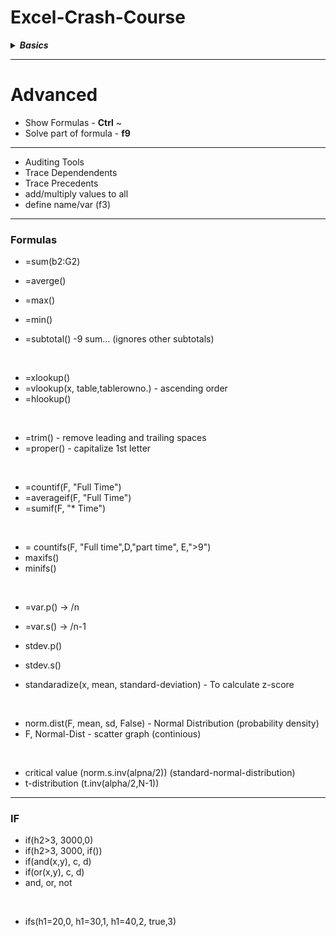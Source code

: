# Excel-Crash-Course

<details close>
  <summary><b><i>Basics </i></b></summary>

1. Quick Access Toolbar
2. Ribbon Menu
3. Shortcut Menu/ Mini Toolbar

Every **workbook**(file) has atleast one **worksheet**<br/>
Every worksheet has same no. of row and col<br/>
Numbers/formula/date are right aligned<br/>

* Fill Pointer
* Merge and center
* Insert/delete/hide/unhide
* Move/copy/cut
* pivot table
* Custom Data Types/ power BI
* Security
* Sharing/Tracking

### Date and Time

### Shortcuts
* Auto Sum - **alt =**
* Format Cells - **ctrl 1**
* Chart - **alt f1** / **alt f11**
* Edges - **Cntrl . **

</details>

<hr/>

# Advanced

* Show Formulas - **Ctrl** ~
* Solve part of formula - **f9**
<hr/>

* Auditing Tools
* Trace Dependendents
* Trace Precedents
* add/multiply values to all
* define name/var (f3)



<hr/>

### Formulas
* =sum(b2:G2)
* =averge()
* =max()
* =min()

* =subtotal() -9 sum... (ignores other subtotals)

<br/>

* =xlookup()
* =vlookup(x, table,tablerowno.) - ascending order
* =hlookup()

<br/>

* =trim() - remove leading and trailing spaces
* =proper() - capitalize 1st letter

<br/>

* =countif(F, "Full Time")
* =averageif(F, "Full Time")
* =sumif(F, "* Time")

<br/>

* = countifs(F, "Full time",D,"part time", E,">9")
* maxifs()
* minifs()

<br/>

* =var.p() -> /n
* =var.s() -> /n-1

* stdev.p()
* stdev.s()

* standaradize(x, mean, standard-deviation) - To calculate z-score

<br/>

* norm.dist(F, mean, sd, False) - Normal Distribution (probability density)
* F, Normal-Dist - scatter graph (continious)

<br/>

- critical value (norm.s.inv(alpna/2)) (standard-normal-distribution)
- t-distribution (t.inv(alpha/2,N-1))

<hr/>

### IF
* if(h2>3, 3000,0)
* if(h2>3, 3000, if())
* if(and(x,y), c, d)
* if(or(x,y), c, d)
* and, or, not

<br/>

*  ifs(h1=20,0, h1=30,1, h1=40,2, true,3)

